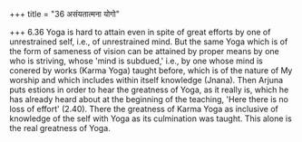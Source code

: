 +++
title = "36 असंयतात्मना योगो"

+++
6.36 Yoga is hard to attain even in spite of great efforts by one of
unrestrained self, i.e., of unrestrained mind. But the same Yoga which
is of the form of sameness of vision can be attained by proper means by
one who is striving, whose 'mind is subdued,' i.e., by one whose mind is
conered by works (Karma Yoga) taught before, which is of the nature of
My worship and which includes within itself knowledge (Jnana). Then
Arjuna puts estions in order to hear the greatness of Yoga, as it really
is, which he has already heard about at the beginning of the teaching,
'Here there is no loss of effort' (2.40). There the greatness of Karma
Yoga as inclusive of knowledge of the self with Yoga as its culmination
was taught. This alone is the real greatness of Yoga.
